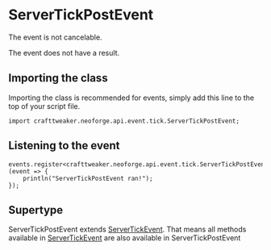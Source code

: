 # ServerTickPostEvent

The event is not cancelable.

The event does not have a result.

## Importing the class

Importing the class is recommended for events, simply add this line to the top of your script file.
```zenscript
import crafttweaker.neoforge.api.event.tick.ServerTickPostEvent;
```


## Listening to the event

```zenscript
events.register<crafttweaker.neoforge.api.event.tick.ServerTickPostEvent>(event => {
    println("ServerTickPostEvent ran!");
});
```


## Supertype

ServerTickPostEvent extends [ServerTickEvent](/neoforge/api/event/tick/ServerTickEvent). That means all methods available in [ServerTickEvent](/neoforge/api/event/tick/ServerTickEvent) are also available in ServerTickPostEvent

